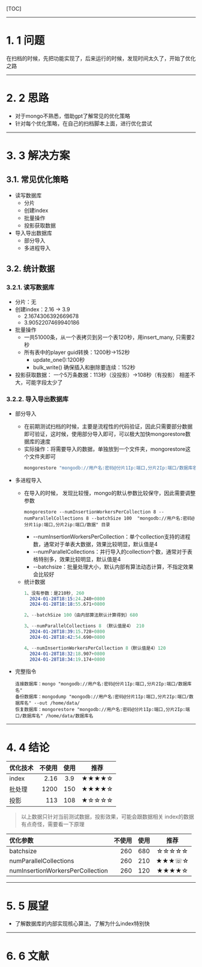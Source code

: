 [TOC]

------------------------------------------------------------------------------
# 1. 1 问题
在扫档的时候，先把功能实现了，后来运行的时候，发现时间太久了，开始了优化之路




------------------------------------------------------------------------------
# 2. 2 思路

* 对于mongo不熟悉，借助gpt了解常见的优化策略
* 针对每个优化策略，在自己的扫档脚本上面，进行优化尝试



------------------------------------------------------------------------------
# 3. 3 解决方案

## 3.1. 常见优化策略
* 读写数据库
  * 分片
  * 创建index
  * 批量操作
  * 投影获取数据
* 导入导出数据库
  * 部分导入
  * 多进程导入

## 3.2. 统计数据

### 3.2.1. 读写数据库
* 分片：无
* 创建index：2.16 -> 3.9
  * 2.1674306392669678
  * 3.9052207469940186
* 批量操作
  * 一共51000条，从一个表拷贝到另一个表120秒，用insert_many, 只需要2秒
  * 所有表中的player guid转换：1200秒->152秒
    * update_one():1200秒
    * bulk_write() 确保插入和删除要连续：152秒
* 投影获取数据：
  一个5万条数据：113秒（没投影）->108秒（有投影）
  相差不大，可能字段太少了
### 3.2.2. 导入导出数据库
* 部分导入
  * 在前期测试扫档的时候，主要是流程性的代码验证，因此只需要部分数据即可验证，这时候，使用部分导入即可，可以极大加快mongorestore数据库的速度
  * 实际操作：将需要导入的数据，单独放到一个文件夹，mongorestore这个文件夹即可
    ~~~sh
    mongorestore "mongodb://用户名:密码@分片1Ip:端口,分片2Ip:端口/数据库名" 包含部分数据的文件夹
    ~~~
* 多进程导入
  * 在导入的时候， 发现比较慢，mongo的默认参数比较保守，因此需要调整参数
    ~~~
    mongorestore --numInsertionWorkersPerCollection 8 --numParallelCollections 8 --batchSize 100  "mongodb://用户名:密码@分片1ip:端口,分片2ip:端口/数据" 目录
    ~~~
    * --numInsertionWorkersPerCollection：单个collection支持的进程数，通常对于单表大数据，效果比较明显，默认值是4
    * --numParallelCollections：并行导入的collection个数，通常对于表格特别多，效果比较明显，默认值是4
    * --batchsize：批量处理大小，默认内部有算法动态计算，不指定效果会比较好
  * 统计数据
    ~~~s
    1、没有参数：是210秒, 260
      2024-01-28T18:15:24.240+0800
      2024-01-28T18:18:55.671+0800

    2、--batchSize 100（由内部算法默认计算得到）680

    3、--numParallelCollections 8 （默认值是4） 210
      2024-01-28T18:39:15.728+0800
      2024-01-28T18:42:54.690+0800

    4、--numInsertionWorkersPerCollection 8（默认值是4）120
      2024-01-28T18:32:18.907+0800
      2024-01-28T18:34:19.174+0800
    ~~~

  
* 完整指令
    ~~~
    连接数据库：mongo "mongodb://用户名:密码@分片1Ip:端口,分片2Ip:端口/数据库名"
    备份数据库：mongodump "mongodb://用户名:密码@分片1Ip:端口,分片2Ip:端口/数据库名" --out /home/data/
    恢复数据库：mongorestore "mongodb://用户名:密码@分片1Ip:端口,分片2Ip:端口/数据库名" /home/data/数据库名
    ~~~

------------------------------------------------------------------------------
# 4. 4 结论

| 优化技术 | 不使用 | 使用 | 推荐 |
| :-----| ----: | :----: | :----: |
| index | 2.16 | 3.9 | &#9733;&#9733;&#9733;&#9733;&#9734; |
| 批处理 | 1200 | 150 | &#9733;&#9733;&#9733;&#9733;&#9734; |
| 投影  |  113 | 108 | &#9733;&#9734;&#9734;&#9734;&#9734; |

> 以上数据只针对当前测试数据，投影效果，可能会跟数据相关
> index的数据有点奇怪，需要看一下原理


| 优化参数 | 不使用 | 使用 | 推荐 |
| :-----| ----: | :----: | :----: |
| batchsize | 260 | 680 | &#9734;&#9734;&#9734;&#9734;&#9734; | 
| numParallelCollections | 260 | 210 | &#9733;&#9733;&#9733;&#9743;&#9734; |
| numInsertionWorkersPerCollection | 260 | 120 | &#9733;&#9733;&#9733;&#9733;&#9734; |



------------------------------------------------------------------------------
# 5. 5 展望

* 了解数据库的内部实现核心算法，了解为什么index特别快



------------------------------------------------------------------------------
# 6. 6 文献


